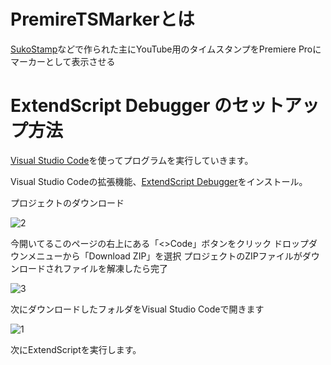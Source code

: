 # PremireTSMarkerとは
[SukoStamp](https://chromewebstore.google.com/detail/sukostamp/bioancpdekiljihjfibhpadakcnceoeg)などで作られた主にYouTube用のタイムスタンプをPremiere Proにマーカーとして表示させる

# ExtendScript Debugger のセットアップ方法

[Visual Studio Code](https://code.visualstudio.com/)を使ってプログラムを実行していきます。

Visual Studio Codeの拡張機能、[ExtendScript Debugger](https://marketplace.visualstudio.com/items?itemName=Adobe.extendscript-debug)をインストール。

プロジェクトのダウンロード

![2](https://github.com/keimaruO/PremiereTSMarker/assets/91080250/a861b5c7-70a1-4ddf-baf4-c1f89466bec1)

今開いてるこのページの右上にある「<>Code」ボタンをクリック
ドロップダウンメニューから「Download ZIP」を選択
プロジェクトのZIPファイルがダウンロードされファイルを解凍したら完了

![3](https://github.com/keimaruO/PremiereTSMarker/assets/91080250/27bc2701-c2bb-4535-bc74-4313444a417b)

次にダウンロードしたフォルダをVisual Studio Codeで開きます


![1](https://github.com/keimaruO/PremiereTSMarker/assets/91080250/4706dcfd-dcd2-4b5a-afa8-dd8284cf1b53)

次にExtendScriptを実行します。